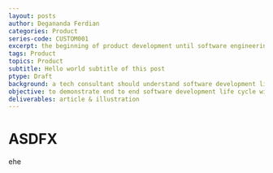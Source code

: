 ```yaml
---
layout: posts
author: Degananda Ferdian
categories: Product
series-code: CUSTOM001
excerpt: the beginning of product development until software engineering phases. Build a hybrid web based and mobile application to manage personal growth milestone. 
tags: Product
topics: Product
subtitle: Hello world subtitle of this post
ptype: Draft
background: a tech consultant should understand software development life cycle.
objective: to demonstrate end to end software development life cycle with actual execution.
deliverables: article & illustration
---
```


# ASDFX

ehe